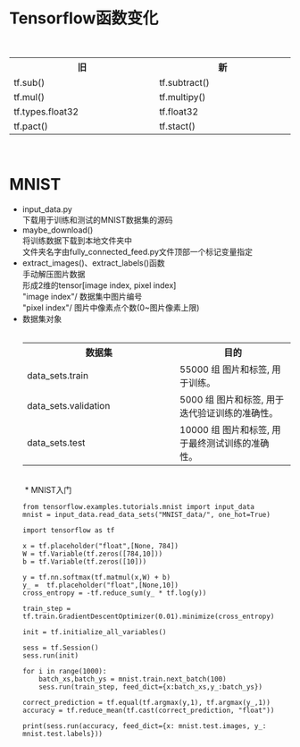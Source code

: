 # Tensorflow函数变化
  <div align="center">
    <table>
      <tr><th width="500"><b>旧</b></th><th width="500"><b>新</b></th></tr>
      <tr><td>tf.sub()</td><td>tf.subtract()</td></tr>
      <tr><td>tf.mul()</td><td>tf.multipy()</td></tr>
      <tr><td>tf.types.float32</td><td>tf.float32</td></tr>
      <tr><td>tf.pact()</td><td>tf.stact()</td></tr>
    </table>
  </div></br>
  
# MNIST
  * input\_data.py  
       下载用于训练和测试的MNIST数据集的源码  
  * maybe\_download()  
       将训练数据下载到本地文件夹中  
       文件夹名字由fully\_connected_feed.py文件顶部一个标记变量指定
  * extract\_images()、extract\_labels()函数  
       手动解压图片数据  
       形成2维的tensor[image index, pixel index]  
       "image index"/  数据集中图片编号  
       "pixel index"/    图片中像素点个数(0~图片像素上限)
  * 数据集对象  
        <div align="center">
          <table>
            <tr><th width="500"><b>数据集</b></th><th width="500"><b>目的</b></th></tr>
            <tr><td>data_sets.train</td><td>55000 组 图片和标签, 用于训练。</td></tr>
            <tr><td>data_sets.validation</td><td>5000 组 图片和标签, 用于迭代验证训练的准确性。</td></tr>
            <tr><td>data_sets.test</td><td>10000 组 图片和标签, 用于最终测试训练的准确性。</td></tr>
          </table>
        </div><br>
  * MNIST入门  
    <pre><code>from tensorflow.examples.tutorials.mnist import input_data
    mnist = input_data.read_data_sets("MNIST_data/", one_hot=True)
    
    import tensorflow as tf
    
    x = tf.placeholder("float",[None, 784])
    W = tf.Variable(tf.zeros([784,10]))
    b = tf.Variable(tf.zeros([10]))
    
    y = tf.nn.softmax(tf.matmul(x,W) + b)
    y_ =  tf.placeholder("float",[None,10])
    cross_entropy = -tf.reduce_sum(y_ * tf.log(y))
    
    train_step = tf.train.GradientDescentOptimizer(0.01).minimize(cross_entropy)
    
    init = tf.initialize_all_variables()
    
    sess = tf.Session()
    sess.run(init)
    
    for i in range(1000):
        batch_xs,batch_ys = mnist.train.next_batch(100)
        sess.run(train_step, feed_dict={x:batch_xs,y_:batch_ys})
    
    correct_prediction = tf.equal(tf.argmax(y,1), tf.argmax(y_,1))
    accuracy = tf.reduce_mean(tf.cast(correct_prediction, "float"))
    
    print(sess.run(accuracy, feed_dict={x: mnist.test.images, y_: mnist.test.labels}))
    </code></pre>
